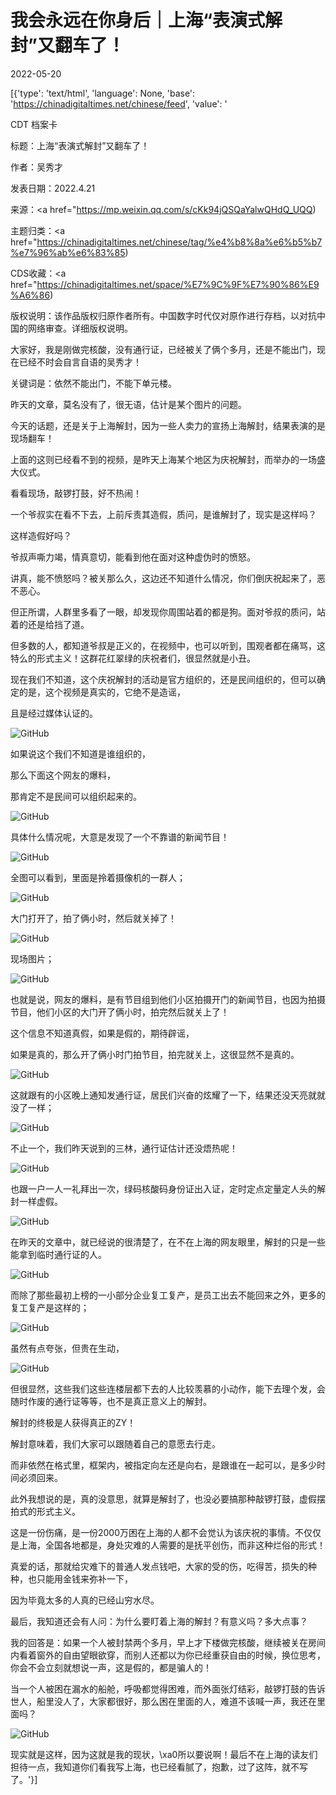 # 我会永远在你身后｜上海“表演式解封”又翻车了！

2022-05-20

[{'type': 'text/html', 'language': None, 'base': 'https://chinadigitaltimes.net/chinese/feed', 'value': '

CDT 档案卡

标题：上海“表演式解封”又翻车了！

作者：吴秀才

发表日期：2022.4.21

来源：<a href="https://mp.weixin.qq.com/s/cKk94jQSQaYalwQHdQ_UQQ)

主题归类：<a href="https://chinadigitaltimes.net/chinese/tag/%e4%b8%8a%e6%b5%b7%e7%96%ab%e6%83%85)

CDS收藏：<a href="https://chinadigitaltimes.net/space/%E7%9C%9F%E7%90%86%E9%A6%86)

版权说明：该作品版权归原作者所有。中国数字时代仅对原作进行存档，以对抗中国的网络审查。详细版权说明。





大家好，我是刚做完核酸，没有通行证，已经被关了俩个多月，还是不能出门，现在已经不时会自言自语的吴秀才！

关键词是：依然不能出门，不能下单元楼。

昨天的文章，莫名没有了，很无语，估计是某个图片的问题。

今天的话题，还是关于上海解封，因为一些人卖力的宣扬上海解封，结果表演的是现场翻车！

上面的这则已经看不到的视频，是昨天上海某个地区为庆祝解封，而举办的一场盛大仪式。

看看现场，敲锣打鼓，好不热闹！

一个爷叔实在看不下去，上前斥责其造假，质问，是谁解封了，现实是这样吗？

这样造假好吗？

爷叔声嘶力竭，情真意切，能看到他在面对这种虚伪时的愤怒。

讲真，能不愤怒吗？被关那么久，这边还不知道什么情况，你们倒庆祝起来了，恶不恶心。

但正所谓，人群里多看了一眼，却发现你周围站着的都是狗。面对爷叔的质问，站着的还是给挡了道。

但多数的人，都知道爷叔是正义的，在视频中，也可以听到，围观者都在痛骂，这特么的形式主义！这群花红翠绿的庆祝者们，很显然就是小丑。

现在我们不知道，这个庆祝解封的活动是官方组织的，还是民间组织的，但可以确定的是，这个视频是真实的，它绝不是造谣，

且是经过媒体认证的。

![GitHub](https://chinadigitaltimes.net/chinese/files/2022/05/post-681709-6287774a4372c.png)

如果说这个我们不知道是谁组织的，

那么下面这个网友的爆料，

那肯定不是民间可以组织起来的。

![GitHub](https://chinadigitaltimes.net/chinese/files/2022/05/post-681709-6287774a5e211.png)

具体什么情况呢，大意是发现了一个不靠谱的新闻节目！

![GitHub](https://chinadigitaltimes.net/chinese/files/2022/05/post-681709-6287774a708f9.png)

全图可以看到，里面是拎着摄像机的一群人；

![GitHub](https://chinadigitaltimes.net/chinese/files/2022/05/post-681709-6287774a7d785.)

大门打开了，拍了俩小时，然后就关掉了！

![GitHub](https://chinadigitaltimes.net/chinese/files/2022/05/post-681709-6287774aa3b1d.png)

现场图片；

![GitHub](https://chinadigitaltimes.net/chinese/files/2022/05/post-681709-6287774ab3620.)

也就是说，网友的爆料，是有节目组到他们小区拍摄开门的新闻节目，也因为拍摄节目，他们小区的大门开了俩小时，拍完然后就关上了！

这个信息不知道真假，如果是假的，期待辟谣，

如果是真的，那么开了俩小时门拍节目，拍完就关上，这很显然不是真的。

![GitHub](https://chinadigitaltimes.net/chinese/files/2022/05/post-681709-6287774ababc2.)

这就跟有的小区晚上通知发通行证，居民们兴奋的炫耀了一下，结果还没天亮就就没了一样；

![GitHub](https://chinadigitaltimes.net/chinese/files/2022/05/post-681709-6287774ac9f9b.png)

不止一个，我们昨天说到的三林，通行证估计还没焐热呢！

![GitHub](https://chinadigitaltimes.net/chinese/files/2022/05/post-681709-6287774ad3757.)

也跟一户一人一礼拜出一次，绿码核酸码身份证出入证，定时定点定量定人头的解封一样虚假。

![GitHub](https://chinadigitaltimes.net/chinese/files/2022/05/post-681709-6287774ae6cda.png)

在昨天的文章中，就已经说的很清楚了，在不在上海的网友眼里，解封的只是一些能拿到临时通行证的人。

![GitHub](https://chinadigitaltimes.net/chinese/files/2022/05/post-681709-6287774b0b966.png)

而除了那些最初上榜的一小部分企业复工复产，是员工出去不能回来之外，更多的复工复产是这样的；

![GitHub](https://chinadigitaltimes.net/chinese/files/2022/05/post-681709-6287774b33321.png)

虽然有点夸张，但贵在生动，

![GitHub](https://chinadigitaltimes.net/chinese/files/2022/05/post-681709-6287774b3f493.)

但很显然，这些我们这些连楼层都下去的人比较羡慕的小动作，能下去理个发，会随时作废的通行证等等，也不是真正意义上的解封。

解封的终极是人获得真正的ZY！

解封意味着，我们大家可以跟随着自己的意愿去行走。

而非依然在格式里，框架内，被指定向左还是向右，是跟谁在一起可以，是多少时间必须回来。

此外我想说的是，真的没意思，就算是解封了，也没必要搞那种敲锣打鼓，虚假摆拍式的形式主义。

这是一份伤痛，是一份2000万困在上海的人都不会觉认为该庆祝的事情。不仅仅是上海，全国各地都是，身处灾难的人需要的是抚平创伤，而非这种烂俗的形式！

真爱的话，那就给灾难下的普通人发点钱吧，大家的受的伤，吃得苦，损失的种种，也只能用金钱来弥补一下，

因为毕竟太多的人真的已经山穷水尽。

最后，我知道还会有人问：为什么要盯着上海的解封？有意义吗？多大点事？

我的回答是：如果一个人被封禁两个多月，早上才下楼做完核酸，继续被关在房间内看着窗外的自由望眼欲穿，而别人还都以为你已经重获自由的时候，换位思考，你会不会立刻就想说一声，这是假的，都是骗人的！

当一个人被困在漏水的船舱，呼吸都觉得困难，而外面张灯结彩，敲锣打鼓的告诉世人，船里没人了，大家都很好，那么困在里面的人，难道不该喊一声，我还在里面吗？

![GitHub](https://chinadigitaltimes.net/chinese/files/2022/05/post-681709-6287774b47e97.png)

现实就是这样，因为这就是我的现状，\xa0所以要说啊！最后不在上海的读友们担待一点，我知道你们看我写上海，也已经看腻了，抱歉，过了这阵，就不写了。'}]